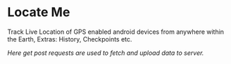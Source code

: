 # Locate Me
Track Live Location of GPS enabled android devices from anywhere within the Earth, Extras: History, Checkpoints etc.

*Here get post requests are used to fetch and upload data to server.*
